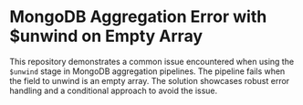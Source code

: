 # MongoDB Aggregation Error with $unwind on Empty Array

This repository demonstrates a common issue encountered when using the `$unwind` stage in MongoDB aggregation pipelines.  The pipeline fails when the field to unwind is an empty array. The solution showcases robust error handling and a conditional approach to avoid the issue.
